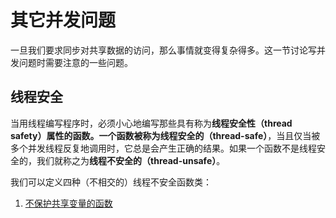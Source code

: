 # 其它并发问题

一旦我们要求同步对共享数据的访问，那么事情就变得复杂得多。这一节讨论写并发问题时需要注意的一些问题。



## 线程安全

当用线程编写程序时，必须小心地编写那些具有称为**线程安全性（thread safety）**属性的函数。一个函数被称为**线程安全的（thread-safe）**，当且仅当被多个并发线程反复地调用时，它总是会产生正确的结果。如果一个函数不是线程安全的，我们就称之为**线程不安全的（thread-unsafe）**。

我们可以定义四种（不相交的）线程不安全函数类：

1. <u>不保护共享变量的函数</u>

